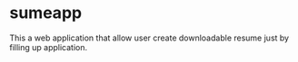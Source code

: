 # sumeapp
This a web application that allow user create downloadable resume just by filling up application. 
